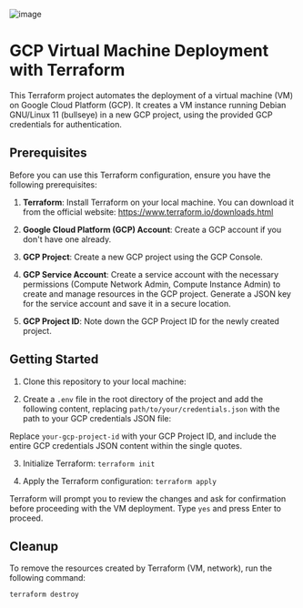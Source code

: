 ![image](https://github.com/MJavedAli/suse-projects/assets/30997178/efac35ad-81f6-4300-9bfc-b83e484b1dd2)
# GCP Virtual Machine Deployment with Terraform

This Terraform project automates the deployment of a virtual machine (VM) on Google Cloud Platform (GCP). It creates a VM instance running Debian GNU/Linux 11 (bullseye) in a new GCP project, using the provided GCP credentials for authentication.

## Prerequisites

Before you can use this Terraform configuration, ensure you have the following prerequisites:

1. **Terraform**: Install Terraform on your local machine. You can download it from the official website: https://www.terraform.io/downloads.html

2. **Google Cloud Platform (GCP) Account**: Create a GCP account if you don't have one already.

3. **GCP Project**: Create a new GCP project using the GCP Console. 

4. **GCP Service Account**: Create a service account with the necessary permissions (Compute Network Admin, Compute Instance Admin) to create and manage resources in the GCP project. Generate a JSON key for the service account and save it in a secure location.

5. **GCP Project ID**: Note down the GCP Project ID for the newly created project.

## Getting Started

1. Clone this repository to your local machine:

2. Create a `.env` file in the root directory of the project and add the following content, replacing `path/to/your/credentials.json` with the path to your GCP credentials JSON file:


Replace `your-gcp-project-id` with your GCP Project ID, and include the entire GCP credentials JSON content within the single quotes.

3. Initialize Terraform:
    ``terraform init``


4. Apply the Terraform configuration:
 ``terraform apply``

Terraform will prompt you to review the changes and ask for confirmation before proceeding with the VM deployment. Type `yes` and press Enter to proceed.

## Cleanup

To remove the resources created by Terraform (VM, network), run the following command:

``terraform destroy``
